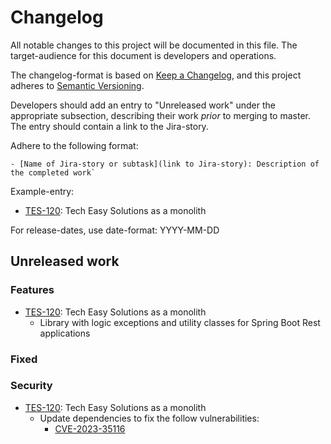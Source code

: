 # Changelog

All notable changes to this project will be documented in this file. The target-audience for this document
is developers and operations.

The changelog-format is based on [Keep a Changelog](https://keepachangelog.com/en/1.0.0/), and this project
adheres to [Semantic Versioning](https://semver.org/spec/v2.0.0.html).

Developers should add an entry to "Unreleased work" under the appropriate subsection, describing their work
_prior_ to merging to master. The entry should contain a link to the Jira-story.

Adhere to the following format:
```
- [Name of Jira-story or subtask](link to Jira-story): Description of the completed work`
```
Example-entry:

- [TES-120](https://sunepoulsen.atlassian.net/browse/TES-120): Tech Easy Solutions as a monolith

For release-dates, use date-format: YYYY-MM-DD

## Unreleased work

### Features

- [TES-120](https://sunepoulsen.atlassian.net/browse/TES-120): Tech Easy Solutions as a monolith
  - Library with logic exceptions and utility classes for Spring Boot Rest applications 

### Fixed

### Security

- [TES-120](https://sunepoulsen.atlassian.net/browse/TES-120): Tech Easy Solutions as a monolith
  - Update dependencies to fix the follow vulnerabilities:
    - [CVE-2023-35116](https://nvd.nist.gov/vuln/detail/CVE-2023-35116)
